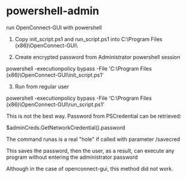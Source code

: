 # powershell-admin
run OpenConnect-GUI with powershell

1) Copy init_script.ps1 and run_script.ps1 into C:\Program Files (x86)\OpenConnect-GUI\

2) Create encrypted password from Administrator powershell session

 powershell -executionpolicy bypass -File 'C:\Program Files (x86)\OpenConnect-GUI\init_script.ps1'

3) Run from regular user

 powershell -executionpolicy bypass -File 'C:\Program Files (x86)\OpenConnect-GUI\run_script.ps1'

This is not the best way. Password from PSCredential can be retrieved:

$adminCreds.GetNetworkCredential().password

The command runas is a real "hole" if called with parameter /savecred

This saves the password, then the user, as a result, can execute any program without entering the administrator password

Although in the case of openconnect-gui, this method did not work.
